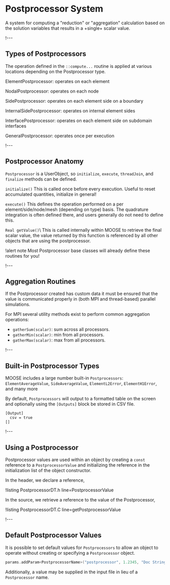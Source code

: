 # Postprocessor System

A system for computing a "reduction" or "aggregation" calculation based on the solution variables
that results in a +single+ scalar value.

!---

## Types of Postprocessors

The operation defined in the `::compute...` routine is applied at various locations
depending on the Postprocessor type.

ElementPostprocessor: operates on each element

NodalPostprocessor: operates on each node

SidePostprocessor: operates on each element side on a boundary

InternalSidePostprocessor: operates on internal element sides

InterfacePostprocessor: operates on each element side on subdomain interfaces

GeneralPostprocessor: operates once per execution

!---

## Postprocessor Anatomy

`Postprocessor` is a UserObject, so `initialize`, `execute`, `threadJoin`, and `finalize` methods
can be defined.

`initialize()`
This is called once before every execution. Useful to reset accumulated quantities, initialize in general!

`execute()`
This defines the operation performed on a per element/side/node/mesh (depending on type) basis.
The quadrature integration is often defined there, and users generally do not need to define this.

`Real getValue()`\\
This is called internally within MOOSE to retrieve the final scalar value, the value returned by
this function is referenced by all other objects that are using the postprocessor.

!alert note
Most Postprocessor base classes will already define these routines for you!

!---

## Aggregation Routines

If the Postprocessor created has custom data it must be ensured that the value is communicated
properly in (both MPI and thread-based) parallel simulations.

For MPI several utility methods exist to perform common aggregation operations:

- `gatherSum(scalar)`: sum across all processors.
- `gatherMin(scalar)`: min from all processors.
- `gatherMax(scalar)`: max from all processors.

!---

## Built-in Postprocessor Types

MOOSE includes a large number built-in `Postprocessors`: `ElementAverageValue`, `SideAverageValue`,
`ElementL2Error`, `ElementH1Error`, and many more

By default, `Postprocessors` will output to a formatted table on the screen and optionally using
the `[Outputs]` block be stored in CSV file.

```text
[Output]
  csv = true
[]
```

!---

## Using a Postprocessor

Postprocessor values are used within an object by creating a `const` reference to a
`PostprocessorValue` and initializing the reference in the initialization list of the object constructor.

In the header, we declare a reference,

!listing PostprocessorDT.h line=PostprocessorValue

In the source, we retrieve a reference to the value of the Postprocessor,

!listing PostprocessorDT.C line=getPostprocessorValue

!---

## Default Postprocessor Values

It is possible to set default values for `Postprocessors` to allow an object to operate without
creating or specifying a `Postprocessor` object.

```cpp
params.addParam<PostprocessorName>("postprocessor", 1.2345, "Doc String");
```

Additionally, a value may be supplied in the input file in lieu of a `Postprocessor` name.
